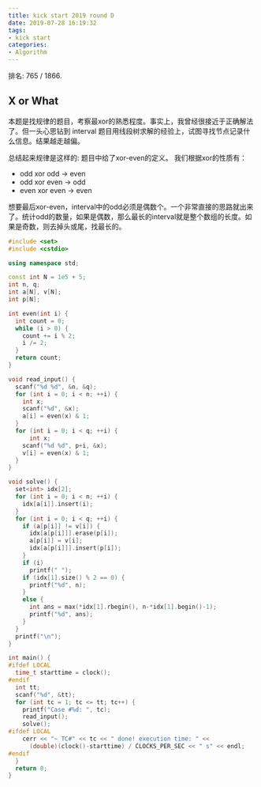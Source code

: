 ```yaml
---
title: kick start 2019 round D
date: 2019-07-28 16:19:32
tags:
- kick start
categories:
- Algorithm
---
```



排名: 765 / 1866.

## X or What

本题是找规律的题目，考察最xor的熟悉程度。事实上，我曾经很接近于正确解法了。但一头心思钻到 interval 题目用线段树求解的经验上，试图寻找节点记录什么信息。结果越走越偏。

总结起来规律是这样的:
题目中给了xor-even的定义。
我们根据xor的性质有：
- odd xor odd -> even
- odd xor even -> odd
- even xor even -> even

想要最后xor-even，interval中的odd必须是偶数个。一个非常直接的思路就出来了。统计odd的数量，如果是偶数，那么最长的interval就是整个数组的长度。如果是奇数，则去掉头或尾，找最长的。

```cpp
#include <set>
#include <cstdio>

using namespace std;

const int N = 1e5 + 5;
int n, q;
int a[N], v[N];
int p[N];

int even(int i) {
  int count = 0;
  while (i > 0) {
    count += i % 2;
    i /= 2;
  }
  return count;
}

void read_input() {
  scanf("%d %d", &n, &q);
  for (int i = 0; i < n; ++i) {
    int x;
    scanf("%d", &x);
    a[i] = even(x) & 1;
  }
  for (int i = 0; i < q; ++i) {
      int x;
    scanf("%d %d", p+i, &x);
    v[i] = even(x) & 1;
  }
}

void solve() {
  set<int> idx[2];
  for (int i = 0; i < n; ++i) {
    idx[a[i]].insert(i);
  }
  for (int i = 0; i < q; ++i) {
    if (a[p[i]] != v[i]) {
      idx[a[p[i]]].erase(p[i]);
      a[p[i]] = v[i];
      idx[a[p[i]]].insert(p[i]);
    }
    if (i)
      printf(" ");
    if (idx[1].size() % 2 == 0) {
      printf("%d", n);
    }
    else {
      int ans = max(*idx[1].rbegin(), n-*idx[1].begin()-1);
      printf("%d", ans);
    }
  }
  printf("\n");
}

int main() {
#ifdef LOCAL
  time_t starttime = clock();
#endif
  int tt;
  scanf("%d", &tt);
  for (int tc = 1; tc <= tt; tc++) {
    printf("Case #%d: ", tc);
    read_input();
    solve();
#ifdef LOCAL
    cerr << "~ TC#" << tc << " done! execution time: " <<
      (double)(clock()-starttime) / CLOCKS_PER_SEC << " s" << endl;
#endif
  }
  return 0;
}
```

## 